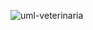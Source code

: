![uml-veterinaria](https://github.com/user-attachments/assets/2255ce5b-1a99-4160-9e95-091799f52948)
